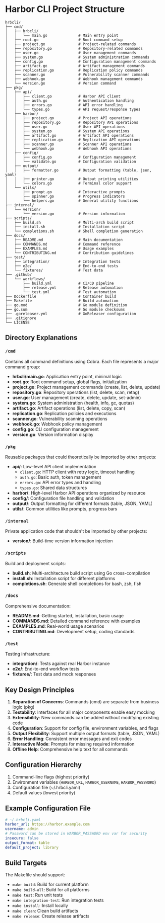 # Harbor CLI Project Structure

```
hrbcli/
├── cmd/
│   ├── hrbcli/
│   │   └── main.go              # Main entry point
│   ├── root.go                  # Root command setup
│   ├── project.go               # Project-related commands
│   ├── repository.go            # Repository-related commands
│   ├── user.go                  # User management commands
│   ├── system.go                # System administration commands
│   ├── config.go                # Configuration management commands
│   ├── artifact.go              # Artifact management commands
│   ├── replication.go           # Replication policy commands
│   ├── scanner.go               # Vulnerability scanner commands
│   ├── webhook.go               # Webhook management commands
│   └── version.go               # Version command
├── pkg/
│   ├── api/
│   │   ├── client.go            # Harbor API client
│   │   ├── auth.go              # Authentication handling
│   │   ├── errors.go            # API error handling
│   │   └── types.go             # API request/response types
│   ├── harbor/
│   │   ├── project.go           # Project API operations
│   │   ├── repository.go        # Repository API operations
│   │   ├── user.go              # User API operations
│   │   ├── system.go            # System API operations
│   │   ├── artifact.go          # Artifact API operations
│   │   ├── replication.go       # Replication API operations
│   │   ├── scanner.go           # Scanner API operations
│   │   └── webhook.go           # Webhook API operations
│   ├── config/
│   │   ├── config.go            # Configuration management
│   │   └── validate.go          # Configuration validation
│   ├── output/
│   │   ├── formatter.go         # Output formatting (table, json, yaml)
│   │   ├── printer.go           # Output printing utilities
│   │   └── colors.go            # Terminal color support
│   └── utils/
│       ├── prompt.go            # Interactive prompts
│       ├── spinner.go           # Progress indicators
│       └── helpers.go           # General utility functions
├── internal/
│   └── version/
│       └── version.go           # Version information
├── scripts/
│   ├── build.sh                 # Multi-arch build script
│   ├── install.sh               # Installation script
│   └── completions.sh           # Shell completion generation
├── docs/
│   ├── README.md                # Main documentation
│   ├── COMMANDS.md              # Command reference
│   ├── EXAMPLES.md              # Usage examples
│   └── CONTRIBUTING.md          # Contribution guidelines
├── test/
│   ├── integration/             # Integration tests
│   ├── e2e/                     # End-to-end tests
│   └── fixtures/                # Test data
├── .github/
│   └── workflows/
│       ├── build.yml            # CI/CD pipeline
│       ├── release.yml          # Release automation
│       └── test.yml             # Test automation
├── Dockerfile                   # Container build
├── Makefile                     # Build automation
├── go.mod                       # Go module definition
├── go.sum                       # Go module checksums
├── .goreleaser.yml              # GoReleaser configuration
├── .gitignore
└── LICENSE
```

## Directory Explanations

### `/cmd`
Contains all command definitions using Cobra. Each file represents a major command group:
- **hrbcli/main.go**: Application entry point, minimal logic
- **root.go**: Root command setup, global flags, initialization
- **project.go**: Project management commands (create, list, delete, update)
- **repository.go**: Repository operations (list, delete, scan, retag)
- **user.go**: User management (create, delete, update, set-admin)
- **system.go**: System administration (health, info, gc, quotas)
- **artifact.go**: Artifact operations (list, delete, copy, scan)
- **replication.go**: Replication policies and executions
- **scanner.go**: Vulnerability scanning operations
- **webhook.go**: Webhook policy management
- **config.go**: CLI configuration management
- **version.go**: Version information display

### `/pkg`
Reusable packages that could theoretically be imported by other projects:
- **api/**: Low-level API client implementation
  - `client.go`: HTTP client with retry logic, timeout handling
  - `auth.go`: Basic auth, token management
  - `errors.go`: API error types and handling
  - `types.go`: Shared data structures
- **harbor/**: High-level Harbor API operations organized by resource
- **config/**: Configuration file handling and validation
- **output/**: Output formatting for different formats (table, JSON, YAML)
- **utils/**: Common utilities like prompts, progress bars

### `/internal`
Private application code that shouldn't be imported by other projects:
- **version/**: Build-time version information injection

### `/scripts`
Build and deployment scripts:
- **build.sh**: Multi-architecture build script using Go cross-compilation
- **install.sh**: Installation script for different platforms
- **completions.sh**: Generate shell completions for bash, zsh, fish

### `/docs`
Comprehensive documentation:
- **README.md**: Getting started, installation, basic usage
- **COMMANDS.md**: Detailed command reference with examples
- **EXAMPLES.md**: Real-world usage scenarios
- **CONTRIBUTING.md**: Development setup, coding standards

### `/test`
Testing infrastructure:
- **integration/**: Tests against real Harbor instance
- **e2e/**: End-to-end workflow tests
- **fixtures/**: Test data and mock responses

## Key Design Principles

1. **Separation of Concerns**: Commands (cmd) are separate from business logic (pkg)
2. **Testability**: Interfaces for all major components enable easy mocking
3. **Extensibility**: New commands can be added without modifying existing code
4. **Configuration**: Support for config file, environment variables, and flags
5. **Output Flexibility**: Support multiple output formats (table, JSON, YAML)
6. **Error Handling**: Consistent error messages and exit codes
7. **Interactive Mode**: Prompts for missing required information
8. **Offline Help**: Comprehensive help text for all commands

## Configuration Hierarchy

1. Command-line flags (highest priority)
2. Environment variables (`HARBOR_URL`, `HARBOR_USERNAME`, `HARBOR_PASSWORD`)
3. Configuration file (~/.hrbcli.yaml)
4. Default values (lowest priority)

## Example Configuration File

```yaml
# ~/.hrbcli.yaml
harbor_url: https://harbor.example.com
username: admin
# Password can be stored in HARBOR_PASSWORD env var for security
insecure: false
output_format: table
default_project: library
```

## Build Targets

The Makefile should support:
- `make build`: Build for current platform
- `make build-all`: Build for all platforms
- `make test`: Run unit tests
- `make integration-test`: Run integration tests
- `make install`: Install locally
- `make clean`: Clean build artifacts
- `make release`: Create release artifacts
